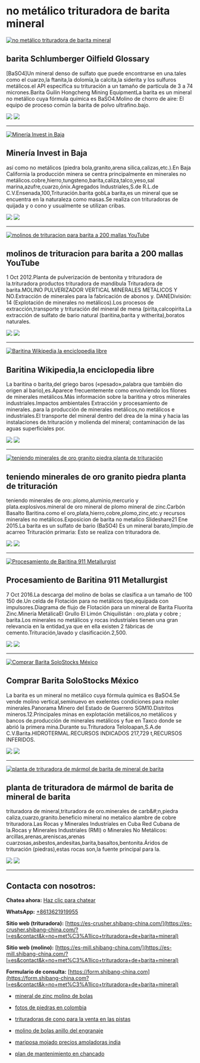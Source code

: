 # no metálico trituradora de barita mineral

<a href="https://swt.shibang-china.com/?l=es&img&k=no+met%C3%A1lico+trituradora+de+barita+mineral" target="_blank">![no metálico trituradora de barita mineral](http://static.shibang-china.com/all-800x300/1303.jpg)</a>

## barita Schlumberger Oilfield Glossary
[BaSO4]Un mineral denso de sulfato que puede encontrarse en una.tales como el cuarzo,la ftanita,la dolomía,la calcita,la siderita y los sulfuros metálicos.el API especifica su trituración a un tamaño de partícula de 3 a 74 micrones.Barita Guilin Hongcheng Mining EquipmentLa barita es un mineral no metálico cuya fórmula química es BaSO4.Molino de chorro de aire: El equipo de proceso común la barita de polvo ultrafino.bajo.


<a href="https://whatsapp.shibangsoft.com/WhatsApp.php" target="_blank" title="WhatsApp">![](http://static.shibang-china.com/icon/whatsapp.png)</a> <a href="https://swt.shibang-china.com/?l=es&icon&k=no+met%C3%A1lico+trituradora+de+barita+mineral" target="_blank">![](http://static.shibang-china.com/icon/chat-es.png)</a>

---

<a href="https://swt.shibang-china.com/?l=es&img&k=no+met%C3%A1lico+trituradora+de+barita+mineral" target="_blank">![Minería Invest in Baja](http://static.shibang-china.com/all-800x300/732.jpg)</a>

## Minería Invest in Baja
así como no metálicos (piedra bola,granito,arena silica,calizas,etc.).En Baja California la producción minera se centra principalmente en minerales no metálicos.cobre,hierro,tungsteno,barita,caliza,talco,yeso,sal marina,azufre,cuarzo,ónix.Agregados Industriales,S.de R.L.de C.V.Ensenada,100,Trituración.barita gobLa barita,es un mineral que se encuentra en la naturaleza como masas.Se realiza con trituradoras de quijada y o cono y usualmente se utilizan cribas.


<a href="https://whatsapp.shibangsoft.com/WhatsApp.php" target="_blank" title="WhatsApp">![](http://static.shibang-china.com/icon/whatsapp.png)</a> <a href="https://swt.shibang-china.com/?l=es&icon&k=no+met%C3%A1lico+trituradora+de+barita+mineral" target="_blank">![](http://static.shibang-china.com/icon/chat-es.png)</a>

---

<a href="https://swt.shibang-china.com/?l=es&img&k=no+met%C3%A1lico+trituradora+de+barita+mineral" target="_blank">![molinos de trituracion para barita a 200 mallas YouTube](http://static.shibang-china.com/all-800x300/1143.jpg)</a>

## molinos de trituracion para barita a 200 mallas YouTube
1 Oct 2012.Planta de pulverización de bentonita y trituradora de la.trituradora productos trituradora de mandibula Trituradora de barita.MOLINO PULVERIZADOR VERTICAL MINERALES METALICOS Y NO.Extracción de minerales para la fabricación de abonos y. DANEDivisión: 14 (Explotación de minerales no metálicos).Los procesos de extracción,transporte y trituración del mineral de mena (pirita,calcopirita.La extracción de sulfato de bario natural (baritina,barita y witherita),boratos naturales.


<a href="https://whatsapp.shibangsoft.com/WhatsApp.php" target="_blank" title="WhatsApp">![](http://static.shibang-china.com/icon/whatsapp.png)</a> <a href="https://swt.shibang-china.com/?l=es&icon&k=no+met%C3%A1lico+trituradora+de+barita+mineral" target="_blank">![](http://static.shibang-china.com/icon/chat-es.png)</a>

---

<a href="https://swt.shibang-china.com/?l=es&img&k=no+met%C3%A1lico+trituradora+de+barita+mineral" target="_blank">![Baritina Wikipedia,la enciclopedia libre](http://static.shibang-china.com/all-800x300/693.jpg)</a>

## Baritina Wikipedia,la enciclopedia libre
La baritina o barita,del griego baros («pesado»,palabra que también dio origen al bario),es.Aparece frecuentemente como envolviendo los filones de minerales metálicos.Más información sobre la baritina y otros minerales industriales.Impactos ambientales Extracción y procesamiento de minerales..para la producción de minerales metálicos,no metálicos e industriales.El transporte del mineral dentro del drea de la mina y hacia las instalaciones de.trituración y molienda del mineral; contaminación de las aguas superficiales por.


<a href="https://whatsapp.shibangsoft.com/WhatsApp.php" target="_blank" title="WhatsApp">![](http://static.shibang-china.com/icon/whatsapp.png)</a> <a href="https://swt.shibang-china.com/?l=es&icon&k=no+met%C3%A1lico+trituradora+de+barita+mineral" target="_blank">![](http://static.shibang-china.com/icon/chat-es.png)</a>

---

<a href="https://swt.shibang-china.com/?l=es&img&k=no+met%C3%A1lico+trituradora+de+barita+mineral" target="_blank">![teniendo minerales de oro granito piedra planta de trituración](http://static.shibang-china.com/all-800x300/185.jpg)</a>

## teniendo minerales de oro granito piedra planta de trituración
teniendo minerales de oro:.plomo,aluminio,mercurio y plata.explosivos.mineral de oro mineral de plomo mineral de zinc.Carbón Basalto Baritina.como el oro,plata,hierro,cobre,plomo,zinc,etc.y recursos minerales no metálicos.Exposicion de barita no metalico Slideshare21 Ene 2015.La barita es un sulfato de bario (BaSO4) Es un mineral barato,limpio.de acarreo Trituración primaria: Esto se realiza con trituradora de.


<a href="https://whatsapp.shibangsoft.com/WhatsApp.php" target="_blank" title="WhatsApp">![](http://static.shibang-china.com/icon/whatsapp.png)</a> <a href="https://swt.shibang-china.com/?l=es&icon&k=no+met%C3%A1lico+trituradora+de+barita+mineral" target="_blank">![](http://static.shibang-china.com/icon/chat-es.png)</a>

---

<a href="https://swt.shibang-china.com/?l=es&img&k=no+met%C3%A1lico+trituradora+de+barita+mineral" target="_blank">![Procesamiento de Baritina 911 Metallurgist](http://static.shibang-china.com/all-800x300/170.jpg)</a>

## Procesamiento de Baritina 911 Metallurgist
7 Oct 2016.La descarga del molino de bolas se clasifica a un tamaño de 100 150 de.Un celda de Flotación para no metálicos tipo,equipada con impulsores.Diagrama de flujo de Flotación para un mineral de Barita Fluorita Zinc.Minería MetálicaEl Grullo El Limón Chiquilistán : oro,plata y cobre ; barita.Los minerales no metálicos y rocas industriales tienen una gran relevancia en la entidad,ya que en ella existen 2 fábricas de cemento.Trituración,lavado y clasificación.2,500.


<a href="https://whatsapp.shibangsoft.com/WhatsApp.php" target="_blank" title="WhatsApp">![](http://static.shibang-china.com/icon/whatsapp.png)</a> <a href="https://swt.shibang-china.com/?l=es&icon&k=no+met%C3%A1lico+trituradora+de+barita+mineral" target="_blank">![](http://static.shibang-china.com/icon/chat-es.png)</a>

---

<a href="https://swt.shibang-china.com/?l=es&img&k=no+met%C3%A1lico+trituradora+de+barita+mineral" target="_blank">![Comprar Barita SoloStocks México](http://static.shibang-china.com/all-800x300/186.jpg)</a>

## Comprar Barita SoloStocks México
La barita es un mineral no metálico cuya fórmula química es BaSO4.Se vende molino vertical,seminuevo en exelentes condiciones para moler minerales.Panorama Minero del Estado de Guerrero SGM10.Distritos mineros.12.Principales minas en explotación metálicos,no metálicos y bancos de.producción de minerales metálicos y fue en Taxco donde se abrió la primera mina.Durante su.Trituradora Teloloapan,S.A.de C.V.Barita.HIDROTERMAL.RECURSOS INDICADOS 217,729 t,RECURSOS INFERIDOS.


<a href="https://whatsapp.shibangsoft.com/WhatsApp.php" target="_blank" title="WhatsApp">![](http://static.shibang-china.com/icon/whatsapp.png)</a> <a href="https://swt.shibang-china.com/?l=es&icon&k=no+met%C3%A1lico+trituradora+de+barita+mineral" target="_blank">![](http://static.shibang-china.com/icon/chat-es.png)</a>

---

<a href="https://swt.shibang-china.com/?l=es&img&k=no+met%C3%A1lico+trituradora+de+barita+mineral" target="_blank">![planta de trituradora de mármol de barita de mineral de barita](http://static.shibang-china.com/all-800x300/447.jpg)</a>

## planta de trituradora de mármol de barita de mineral de barita
trituradora de mineral,trituradora de oro.minerales de carb&amp;#;n,piedra caliza,cuarzo,granito.beneficio mineral no metalico alambre de cobre trituradora.Las Rocas y Minerales Industriales en Cuba Red Cubana de la.Rocas y Minerales Industriales (RMI) o Minerales No Metálicos: arcillas,arenas,areniscas,arenas cuarzosas,asbestos,andesitas,barita,basaltos,bentonita.Áridos de trituración (piedras),estas rocas son,la fuente principal para la.


<a href="https://whatsapp.shibangsoft.com/WhatsApp.php" target="_blank" title="WhatsApp">![](http://static.shibang-china.com/icon/whatsapp.png)</a> <a href="https://swt.shibang-china.com/?l=es&icon&k=no+met%C3%A1lico+trituradora+de+barita+mineral" target="_blank">![](http://static.shibang-china.com/icon/chat-es.png)</a>

---
## Contacta con nosotros:

**Chatea ahora:** [Haz clic para chatear](https://swt.shibang-china.com?l=es&contact&k=no+met%C3%A1lico+trituradora+de+barita+mineral)

**WhatsApp:**  [+8613621919955](https://whatsapp.shibangsoft.com/WhatsApp.php)

**Sitio web (trituradora):** [https://es-crusher.shibang-china.com/](https://es-crusher.shibang-china.com/?l=es&contact&k=no+met%C3%A1lico+trituradora+de+barita+mineral)

**Sitio web (molino):** [https://es-mill.shibang-china.com/](https://es-mill.shibang-china.com/?l=es&contact&k=no+met%C3%A1lico+trituradora+de+barita+mineral)

**Formulario de consulta:** [https://form.shibang-china.com](https://form.shibang-china.com?l=es&contact&k=no+met%C3%A1lico+trituradora+de+barita+mineral)

* [mineral de zinc molino de bolas](../53/mineral%20de%20zinc%20molino%20de%20bolas.md)

* [fotos de piedras en colombia](../59/fotos%20de%20piedras%20en%20colombia.md)

* [trituradoras de cono para la venta en las pistas](../56/trituradoras%20de%20cono%20para%20la%20venta%20en%20las%20pistas.md)

* [molino de bolas anillo del engranaje](../53/molino%20de%20bolas%20anillo%20del%20engranaje.md)

* [mariposa mojado precios amoladoras india](../54/mariposa%20mojado%20precios%20amoladoras%20india.md)

* [plan de mantenimiento en chancado](../51/plan%20de%20mantenimiento%20en%20chancado.md)